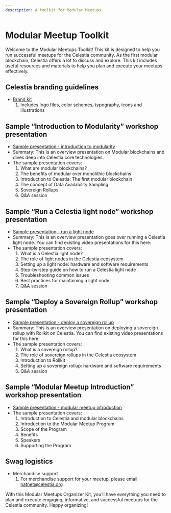 ```yaml
---
description: A toolkit for Modular Meetups.
---
```


# Modular Meetup Toolkit

Welcome to the Modular Meetups Toolkit! This kit is designed
to help you run successful meetups for the Celestia community.
As the first modular blockchain, Celestia offers a lot to discuss
and explore. This kit includes useful resources and materials to
help you plan and execute your meetups effectively.

## Celestia branding guidelines

- [Brand kit](https://company-223625.frontify.com/d/JoSwaZS4Mjpj/guidelines)
  1. Includes logo files, color schemes, typography, icons and illustrations

## Sample “Introduction to Modularity” workshop presentation

- [Sample presentation - introduction to modularity](https://docs.google.com/presentation/d/1R4bkWgU2nql1chwVwND4seREHbKzugl0-Xr88w3QdIQ/edit#slide=id.g1b629412475_0_0)
- Summary: This is an overview presentation on Modular blockchains and
  dives deep into Celestia core technologies.
- The sample presentation covers:
  1. What are modular blockchains?
  2. The benefits of modular over monolithic blockchains
  3. Introduction to Celestia: The first modular blockchain
  4. The concept of Data Availability Sampling
  5. Sovereign Rollups
  6. Q&A session

## Sample “Run a Celestia light node” workshop presentation

- [Sample presentation - run a light node](https://docs.google.com/presentation/d/1fV7OYUdW4kafkZcgHwFenFWDbSIwkk0R6BnSKrAV-Hc/edit#slide=id.g20713cce7c2_1_0)
- Summary:
  This is an overview presentation goes over running a Celestia light node.
  You can find existing video presentations for this here:
- The sample presentation covers:
  1. What is a Celestia light node?
  2. The role of light nodes in the Celestia ecosystem
  3. Setting up a light node: hardware and software requirements
  4. Step-by-step guide on how to run a Celestia light node
  5. Troubleshooting common issues
  6. Best practices for maintaining a light node
  7. Q&A session

## Sample “Deploy a Sovereign Rollup” workshop presentation

- [Sample presentation - deploy a sovereign rollup](https://docs.google.com/presentation/d/163yP8lQ28k-xfL3jcdX2cfO-3zg8e63AOuHeHxde3vk/edit#slide=id.g20713cce7c2_1_596)
- Summary: This is an overview presentation on deploying a sovereign rollup
  with Rollkit on Celestia.
  You can find existing video presentations for this here:
- The sample presentation covers:
  1. What is a sovereign rollup?
  2. The role of sovereign rollups in the Celestia ecosystem
  3. Introduction to Rollkit
  4. Setting up a sovereign rollup: hardware and software requirements
  5. Q&A session

## Sample “Modular Meetup Introduction” workshop presentation

- [Sample presentation - modular meetup introduction](https://docs.google.com/presentation/d/1HIOKwnCRylofo4sp5I93hsfY3DKWbmXxfvMdoiIk-3I/edit?usp=sharing)
- The sample presentation covers:
  1. Introduction to Celestia and modular blockchains
  2. Introduction to the Modular Meetup Program
  3. Scope of the Program
  4. Benefits
  5. Speakers
  6. Supporting the Program

## Swag logistics

- Merchandise support
  1. For merchandise support for your meetup, please email
     [natnet@celestia.org](mailto:natnet@celestia.org)

With this Modular Meetups Organizer Kit, you’ll have everything
you need to plan and execute engaging, informative, and successful
meetups for the Celestia community. Happy organizing!
